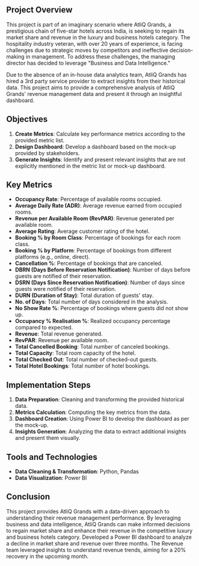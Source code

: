 ## Project Overview
This project is part of an imaginary scenario where AtliQ Grands, a prestigious chain of five-star hotels across India, is seeking to regain its market share and revenue in the luxury and business hotels category. The hospitality industry veteran, with over 20 years of experience, is facing challenges due to strategic moves by competitors and ineffective decision-making in management. To address these challenges, the managing director has decided to leverage "Business and Data Intelligence."

Due to the absence of an in-house data analytics team, AtliQ Grands has hired a 3rd party service provider to extract insights from their historical data. This project aims to provide a comprehensive analysis of AtliQ Grands' revenue management data and present it through an insightful dashboard.

## Objectives
1. **Create Metrics**: Calculate key performance metrics according to the provided metric list.
2. **Design Dashboard**: Develop a dashboard based on the mock-up provided by stakeholders.
3. **Generate Insights**: Identify and present relevant insights that are not explicitly mentioned in the metric list or mock-up dashboard.

## Key Metrics

- **Occupancy Rate**: Percentage of available rooms occupied.
- **Average Daily Rate (ADR)**: Average revenue earned from occupied rooms.
- **Revenue per Available Room (RevPAR)**: Revenue generated per available room.
- **Average Rating**: Average customer rating of the hotel.
- **Booking % by Room Class**: Percentage of bookings for each room class.
- **Booking % by Platform**: Percentage of bookings from different platforms (e.g., online, direct).
- **Cancellation %**: Percentage of bookings that are canceled.
- **DBRN (Days Before Reservation Notification)**: Number of days before guests are notified of their reservation.
- **DSRN (Days Since Reservation Notification)**: Number of days since guests were notified of their reservation.
- **DURN (Duration of Stay)**: Total duration of guests' stay.
- **No. of Days**: Total number of days considered in the analysis.
- **No Show Rate %**: Percentage of bookings where guests did not show up.
- **Occupancy % Realisation %**: Realized occupancy percentage compared to expected.
- **Revenue**: Total revenue generated.
- **RevPAR**: Revenue per available room.
- **Total Cancelled Booking**: Total number of canceled bookings.
- **Total Capacity**: Total room capacity of the hotel.
- **Total Checked Out**: Total number of checked-out guests.
- **Total Hotel Bookings**: Total number of hotel bookings.

## Implementation Steps
1. **Data Preparation**: Cleaning and transforming the provided historical data.
2. **Metrics Calculation**: Computing the key metrics from the data.
3. **Dashboard Creation**: Using Power BI to develop the dashboard as per the mock-up.
4. **Insights Generation**: Analyzing the data to extract additional insights and present them visually.

## Tools and Technologies
- **Data Cleaning & Transformation**: Python, Pandas
- **Data Visualization**: Power BI

## Conclusion
This project provides AtliQ Grands with a data-driven approach to understanding their revenue management performance. By leveraging business and data intelligence, AtliQ Grands can make informed decisions to regain market share and enhance their revenue in the competitive luxury and business hotels category. Developed a Power BI dashboard to analyze a decline in market share and revenue over three months. The Revenue team leveraged insights to understand revenue trends, aiming for a 20% recovery in the upcoming month.
